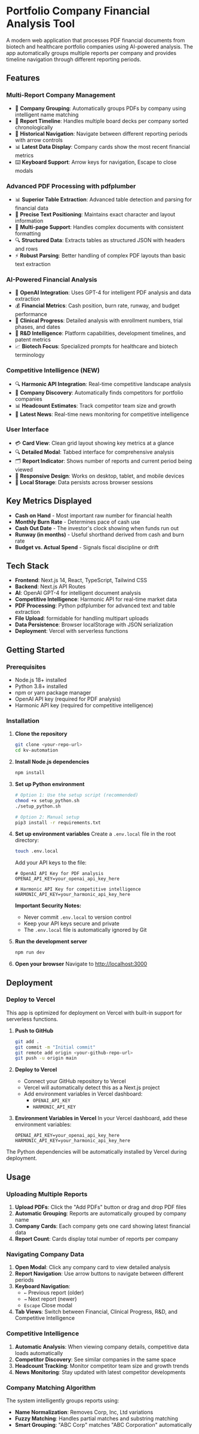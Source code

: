 # Portfolio Company Financial Analysis Tool

A modern web application that processes PDF financial documents from biotech and healthcare portfolio companies using AI-powered analysis. The app automatically groups multiple reports per company and provides timeline navigation through different reporting periods.

## Features

### Multi-Report Company Management
- 🏢 **Company Grouping**: Automatically groups PDFs by company using intelligent name matching
- 📅 **Report Timeline**: Handles multiple board decks per company sorted chronologically  
- 🔄 **Historical Navigation**: Navigate between different reporting periods with arrow controls
- 📊 **Latest Data Display**: Company cards show the most recent financial metrics
- ⌨️ **Keyboard Support**: Arrow keys for navigation, Escape to close modals

### Advanced PDF Processing with pdfplumber
- 📊 **Superior Table Extraction**: Advanced table detection and parsing for financial data
- 🎯 **Precise Text Positioning**: Maintains exact character and layout information
- 📄 **Multi-page Support**: Handles complex documents with consistent formatting
- 🔍 **Structured Data**: Extracts tables as structured JSON with headers and rows
- ⚡ **Robust Parsing**: Better handling of complex PDF layouts than basic text extraction

### AI-Powered Financial Analysis
- 🤖 **OpenAI Integration**: Uses GPT-4 for intelligent PDF analysis and data extraction
- 💰 **Financial Metrics**: Cash position, burn rate, runway, and budget performance
- 🧬 **Clinical Progress**: Detailed analysis with enrollment numbers, trial phases, and dates
- 🔬 **R&D Intelligence**: Platform capabilities, development timelines, and patent metrics
- 📈 **Biotech Focus**: Specialized prompts for healthcare and biotech terminology

### Competitive Intelligence (NEW)
- 🔍 **Harmonic API Integration**: Real-time competitive landscape analysis
- 🏢 **Company Discovery**: Automatically finds competitors for portfolio companies
- 📊 **Headcount Estimates**: Track competitor team size and growth
- 📰 **Latest News**: Real-time news monitoring for competitive intelligence

### User Interface
- 💳 **Card View**: Clean grid layout showing key metrics at a glance
- 🔍 **Detailed Modal**: Tabbed interface for comprehensive analysis
- 🗂️ **Report Indicator**: Shows number of reports and current period being viewed
- 📱 **Responsive Design**: Works on desktop, tablet, and mobile devices
- 💾 **Local Storage**: Data persists across browser sessions

## Key Metrics Displayed

- **Cash on Hand** - Most important raw number for financial health
- **Monthly Burn Rate** - Determines pace of cash use
- **Cash Out Date** - The investor's clock showing when funds run out
- **Runway (in months)** - Useful shorthand derived from cash and burn rate
- **Budget vs. Actual Spend** - Signals fiscal discipline or drift

## Tech Stack

- **Frontend**: Next.js 14, React, TypeScript, Tailwind CSS
- **Backend**: Next.js API Routes
- **AI**: OpenAI GPT-4 for intelligent document analysis
- **Competitive Intelligence**: Harmonic API for real-time market data
- **PDF Processing**: Python pdfplumber for advanced text and table extraction
- **File Upload**: formidable for handling multipart uploads
- **Data Persistence**: Browser localStorage with JSON serialization
- **Deployment**: Vercel with serverless functions

## Getting Started

### Prerequisites

- Node.js 18+ installed
- Python 3.8+ installed
- npm or yarn package manager
- OpenAI API key (required for PDF analysis)
- Harmonic API key (required for competitive intelligence)

### Installation

1. **Clone the repository**
   ```bash
   git clone <your-repo-url>
   cd kv-automation
   ```

2. **Install Node.js dependencies**
   ```bash
   npm install
   ```

3. **Set up Python environment**
   ```bash
   # Option 1: Use the setup script (recommended)
   chmod +x setup_python.sh
   ./setup_python.sh
   
   # Option 2: Manual setup
   pip3 install -r requirements.txt
   ```

4. **Set up environment variables**
   Create a `.env.local` file in the root directory:
   ```bash
   touch .env.local
   ```
   
   Add your API keys to the file:
   ```
   # OpenAI API Key for PDF analysis
   OPENAI_API_KEY=your_openai_api_key_here
   
   # Harmonic API Key for competitive intelligence
   HARMONIC_API_KEY=your_harmonic_api_key_here
   ```
   
   **Important Security Notes:**
   - Never commit `.env.local` to version control
   - Keep your API keys secure and private
   - The `.env.local` file is automatically ignored by Git

5. **Run the development server**
   ```bash
   npm run dev
   ```

6. **Open your browser**
   Navigate to [http://localhost:3000](http://localhost:3000)

## Deployment

### Deploy to Vercel

This app is optimized for deployment on Vercel with built-in support for serverless functions.

1. **Push to GitHub**
   ```bash
   git add .
   git commit -m "Initial commit"
   git remote add origin <your-github-repo-url>
   git push -u origin main
   ```

2. **Deploy to Vercel**
   - Connect your GitHub repository to Vercel
   - Vercel will automatically detect this as a Next.js project
   - Add environment variables in Vercel dashboard:
     - `OPENAI_API_KEY`
     - `HARMONIC_API_KEY`

3. **Environment Variables in Vercel**
   In your Vercel dashboard, add these environment variables:
   ```
   OPENAI_API_KEY=your_openai_api_key_here
   HARMONIC_API_KEY=your_harmonic_api_key_here
   ```

The Python dependencies will be automatically installed by Vercel during deployment.

## Usage

### Uploading Multiple Reports
1. **Upload PDFs**: Click the "Add PDFs" button or drag and drop PDF files
2. **Automatic Grouping**: Reports are automatically grouped by company name
3. **Company Cards**: Each company gets one card showing latest financial data
4. **Report Count**: Cards display total number of reports per company

### Navigating Company Data
1. **Open Modal**: Click any company card to view detailed analysis
2. **Report Navigation**: Use arrow buttons to navigate between different periods
3. **Keyboard Navigation**: 
   - `←` Previous report (older)
   - `→` Next report (newer)  
   - `Escape` Close modal
4. **Tab Views**: Switch between Financial, Clinical Progress, R&D, and Competitive Intelligence

### Competitive Intelligence
1. **Automatic Analysis**: When viewing company details, competitive data loads automatically
2. **Competitor Discovery**: See similar companies in the same space
3. **Headcount Tracking**: Monitor competitor team size and growth trends
4. **News Monitoring**: Stay updated with latest competitor developments

### Company Matching Algorithm
The system intelligently groups reports using:
- **Name Normalization**: Removes Corp, Inc, Ltd variations
- **Fuzzy Matching**: Handles partial matches and substring matching
- **Smart Grouping**: "ABC Corp" matches "ABC Corporation" automatically
